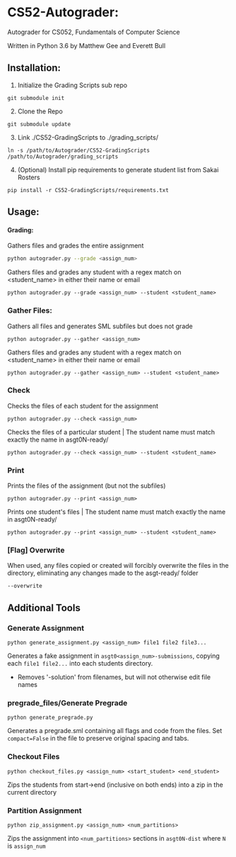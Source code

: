 # CS52-Autograder:

Autograder for CS052, Fundamentals of Computer Science

Written in Python 3.6 by Matthew Gee and Everett Bull

## Installation:

1.  Initialize the Grading Scripts sub repo

~~~
git submodule init
~~~

2.  Clone the Repo

~~~
git submodule update
~~~

3.  Link ./CS52-GradingScripts to ./grading_scripts/
~~~
ln -s /path/to/Autograder/CS52-GradingScripts /path/to/Autograder/grading_scripts
~~~

4.  (Optional) Install pip requirements to generate student list from Sakai Rosters
~~~
pip install -r CS52-GradingScripts/requirements.txt
~~~

## Usage:

#### Grading:

Gathers files and grades the entire assignment

```Bash
python autograder.py --grade <assign_num> 
```
Gathers files and grades any student with a regex match on <student_name> in either their name or email
```
python autograder.py --grade <assign_num> --student <student_name>
```

### Gather Files:

Gathers all files and generates SML subfiles but does not grade
```
python autograder.py --gather <assign_num>
```

Gathers files and grades any student with a regex match on <student_name> in either their name or email
```
python autograder.py --gather <assign_num> --student <student_name>
```

### Check

Checks the files of each student for the assignment
```
python autograder.py --check <assign_num>
```
Checks the files of a particular student
| The student name must match exactly the name in asgt0N-ready/
```
python autograder.py --check <assign_num> --student <student_name>
```

### Print

Prints the files of the assignment (but not the subfiles)
```
python autograder.py --print <assign_num>
```
Prints one student's files
| The student name must match exactly the name in asgt0N-ready/
```
python autograder.py --print <assign_num> --student <student_name>
```

### [Flag] Overwrite 

When used, any files copied or created will forcibly overwrite the files in the directory, eliminating any changes made to the asgt-ready/ folder

```
--overwrite
```

## Additional Tools

### Generate Assignment

```
python generate_assignment.py <assign_num> file1 file2 file3...
```
Generates a fake assignment in ```asgt0<assign_num>-submissions```, copying each ```file1 file2...``` into each students directory.

* Removes '-solution' from filenames, but will not otherwise edit file names


### pregrade_files/Generate Pregrade

```
python generate_pregrade.py
```

Generates a pregrade.sml containing all flags and code from the files.  Set ```compact=False``` in the file to preserve original spacing and tabs. 


### Checkout Files
```
python checkout_files.py <assign_num> <start_student> <end_student>
```

Zips the students from start->end (inclusive on both ends) into a zip in the current directory

### Partition Assignment
```
python zip_assignment.py <assign_num> <num_partitions>
```

Zips the assignment into `<num_partitions>` sections in `asgt0N-dist` where `N` is `assign_num`











